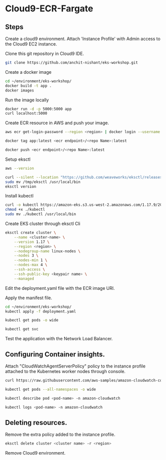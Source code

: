# Cloud9-ECR-Fargate



## Steps

Create a cloud9 environment. 
Attach 'Instance Profile'  with Admin access to the Cloud9 EC2 instance.

Clone this git repository in Cloud9 IDE.

```bash
git clone https://github.com/anchit-nishant/eks-workshop.git
```

Create a docker image

```bash
cd ~/environment/eks-workshop/
docker build -t app .
docker images
```
Run the image locally

```bash
docker run -d -p 5000:5000 app
curl localhost:5000
```

Create ECR resource in AWS and push your image.

```bash
aws ecr get-login-password --region <region> | docker login --username AWS --password-stdin <ecr endpoint>

docker tag app:latest <ecr endpoint>/<repo Name>:latest

docker push <ecr endpoint>/<repo Name>:latest
```

Setup eksctl

```bash
aws --version

curl --silent --location "https://github.com/weaveworks/eksctl/releases/latest/download/eksctl_$(uname -s)_amd64.tar.gz" | tar xz -C /tmp
sudo mv /tmp/eksctl /usr/local/bin
eksctl version

```

Install kubectl

```bash
curl -o kubectl https://amazon-eks.s3.us-west-2.amazonaws.com/1.17.9/2020-08-04/bin/linux/amd64/kubectl
chmod +x ./kubectl
sudo mv ./kubectl /usr/local/bin

```

Create EKS cluster through eksctl Cli

```bash
eksctl create cluster \
    --name <cluster-name> \
    --version 1.17 \
    --region <region> \
    --nodegroup-name linux-nodes \
    --nodes 3 \
    --nodes-min 1 \
    --nodes-max 4 \
    --ssh-access \
    --ssh-public-key <keypair name> \
    --managed

```

Edit the deployment.yaml file with the ECR image URI.


Apply the manifest file.
```bash
cd ~/environment/eks-workshop/
kubectl apply -f deployment.yaml

kubectl get pods -o wide

kubectl get svc

```

Test the application with the Network Load Balancer.


## Configuring Container insights.

Attach "CloudWatchAgentServerPolicy" policy to the instance profile attached to the Kubernetes worker nodes through console.


```bash
curl https://raw.githubusercontent.com/aws-samples/amazon-cloudwatch-container-insights/latest/k8s-deployment-manifest-templates/deployment-mode/daemonset/container-insights-monitoring/quickstart/cwagent-fluentd-quickstart.yaml | sed "s/{{cluster_name}}/<cluster-name>/;s/{{region_name}}/<region>/" | kubectl apply -f -   

kubectl get pods --all-namespaces -o wide 

kubectl describe pod <pod-name> -n amazon-cloudwatch

kubectl logs <pod-name> -n amazon-cloudwatch

```

## Deleting resources.

Remove the extra policy added to the instance profile.

```bash
eksctl delete cluster <cluster name> -r <region>

```

Remove Cloud9 environment.
